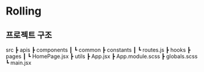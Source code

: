 # Rolling

## 프로젝트 구조

src
┣ apis
┣ components
┃ ┗ common
┣ constants
┃ ┗ routes.js
┣ hooks
┣ pages
┃ ┗ HomePage.jsx
┣ utils
┣ App.jsx
┣ App.module.scss
┣ globals.scss
┗ main.jsx
